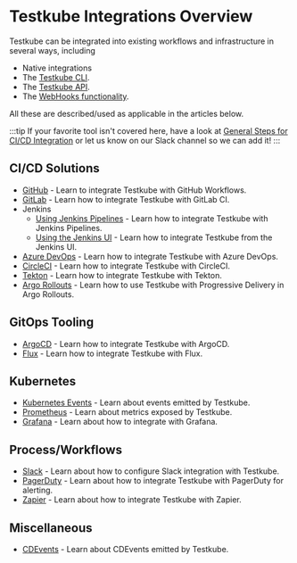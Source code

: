 # Testkube Integrations Overview

Testkube can be integrated into existing workflows and infrastructure in several ways, including 
- Native integrations
- The [Testkube CLI](/articles/install/cli).
- The [Testkube API](/openapi/overview).
- The [WebHooks functionality](/articles/webhooks).

All these are described/used as applicable in the articles below.

:::tip
If your favorite tool isn't covered here, have a look at [General Steps for CI/CD Integration](/articles/cicd-overview#general-steps-for-cicd-integration) or let
us know on our Slack channel so we can add it!
:::

## CI/CD Solutions

- [GitHub](/articles/github-actions) - Learn to integrate Testkube with GitHub Workflows.
- [GitLab](/articles/gitlab) - Learn how to integrate Testkube with GitLab CI.
- Jenkins
  - [Using Jenkins Pipelines](/articles/jenkins) - Learn how to integrate Testkube with Jenkins Pipelines.
  - [Using the Jenkins UI](/articles/jenkins-ui) - Learn how to integrate Testkube from the Jenkins UI.
- [Azure DevOps](/articles/azure) - Learn how to integrate Testkube with Azure DevOps.
- [CircleCI](/articles/circleci) - Learn how to integrate Testkube with CircleCI.
- [Tekton](/articles/tekton) - Learn how to integrate Testkube with Tekton.
- [Argo Rollouts](argorollouts-integration) - Learn how to use Testkube with Progressive Delivery in Argo Rollouts.

## GitOps Tooling

- [ArgoCD](/articles/argocd-integration) - Learn how to integrate Testkube with ArgoCD.
- [Flux](/articles/flux-integration) - Learn how to integrate Testkube with Flux.

## Kubernetes

- [Kubernetes Events](/articles/k8s-events) - Learn about events emitted by Testkube.
- [Prometheus](/articles/metrics) - Learn about metrics exposed by Testkube.
- [Grafana](/articles/grafana) - Learn about how to integrate with Grafana.

## Process/Workflows

- [Slack](/articles/slack-integration) - Learn about how to configure Slack integration with Testkube.
- [PagerDuty](https://testkube.io/learn/critical-test-based-alerting-with-pagerduty-and-testkube) - Learn about how to integrate Testkube with PagerDuty for alerting.
- [Zapier](https://testkube.io/learn/integrating-testkube-and-zapier-for-instant-email-alerts) - Learn about how to integrate Testkube with Zapier.

## Miscellaneous
 
- [CDEvents](/articles/cd-events) - Learn about CDEvents emitted by Testkube.

